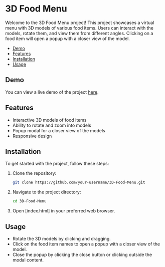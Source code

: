 # 3D Food Menu

Welcome to the 3D Food Menu project! This project showcases a virtual menu with 3D models of various food items. Users can interact with the models, rotate them, and view them from different angles. Clicking on a food item will open a popup with a closer view of the model.

- [Demo](#demo)
- [Features](#features)
- [Installation](#installation)
- [Usage](#usage)

## Demo

You can view a live demo of the project [here](#).

## Features

- Interactive 3D models of food items
- Ability to rotate and zoom into models
- Popup modal for a closer view of the models
- Responsive design

## Installation

To get started with the project, follow these steps:

1. Clone the repository:

   ```sh
   git clone https://github.com/your-username/3D-Food-Menu.git
   ```

2. Navigate to the project directory:

   ```sh
   cd 3D-Food-Menu
   ```

3. Open [index.html] in your preferred web browser.

## Usage

- Rotate the 3D models by clicking and dragging.
- Click on the food item names to open a popup with a closer view of the model.
- Close the popup by clicking the close button or clicking outside the modal content.
